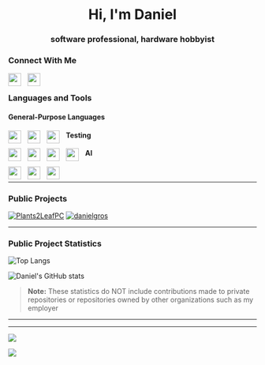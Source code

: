 <h1 align="center">Hi, I'm Daniel</h1>
<h3 align="center">software professional, hardware hobbyist</h3>

### Connect With Me
<a href="https://www.linkedin.com/in/danielmgros"> <img align="left" width="26px" src="https://cdn.simpleicons.org/linkedin" style="padding-right:10px;" /> </a>
<a href="https://stackoverflow.com/users/9965315"> <img align="left" width="26px" src="https://cdn.simpleicons.org/stackoverflow" style="padding-right:10px;" /> </a>
<br />

### Languages and Tools
#### General-Purpose Languages
<img align="left" width="26px" src="https://cdn.simpleicons.org/javascript" style="padding-right:10px;" />
<img align="left" width="26px" src="https://cdn.simpleicons.org/typescript" style="padding-right:10px;" />
<img align="left" width="26px" src="https://cdn.simpleicons.org/python" style="padding-right:10px;" />

#### Testing
<img align="left" width="26px" src="https://cdn.simpleicons.org/cypress" style="padding-right:10px;" />
<img align="left" width="26px" src="https://cdn.simpleicons.org/jest" style="padding-right:10px;" />
<img align="left" width="26px" src="https://cdn.simpleicons.org/mocha" style="padding-right:10px;" />
<img align="left" width="26px" src="https://cdn.simpleicons.org/selenium" style="padding-right:10px;" />

#### AI
<img align="left" width="26px" src="https://cdn.simpleicons.org/tensorflow" style="padding-right:10px;" />
<img align="left" width="26px" src="https://cdn.simpleicons.org/pyspark" style="padding-right:10px;" />
<img align="left" width="26px" src="https://cdn.simpleicons.org/opencv" style="padding-right:10px;" />
<br />

----

### Public Projects
[![Plants2LeafPC](https://github-readme-stats-daniel-gros-projects.vercel.app/api/pin/?username=danielgros&repo=Plants2LeafPC&description_lines_count=5)](https://github.com/danielgros/Plants2LeafPC)
[![danielgros](https://github-readme-stats-daniel-gros-projects.vercel.app/api/pin/?username=danielgros&repo=danielgros&description_lines_count=5)](https://github.com/danielgros/danielgros)

----

### Public Project Statistics
![Top Langs](https://github-readme-stats-daniel-gros-projects.vercel.app/api/top-langs/?username=danielgros&langs_count=20&layout=compact&size_weight=0&count_weight=1)

![Daniel's GitHub stats](https://github-readme-stats-daniel-gros-projects.vercel.app/api?username=danielgros&show=reviews,prs_merged&show_icons=true&rank_icon=github&include_all_commits=true&disable_animations=true)

> **Note:**
> These statistics do NOT include contributions made to private repositories or repositories owned by other organizations such as my employer

----

<!--START_SECTION:activity-->


----
![](https://github-profile-trophy.vercel.app/?username=danielgros)


![](https://github-readme-streak-stats.herokuapp.com/?user=danielgros)



<!--
**danielgros/danielgros** is a ✨ _special_ ✨ repository because its `README.md` (this file) appears on your GitHub profile.

Here are some ideas to get you started:

- 🔭 I’m currently working on ...
- 🌱 I’m currently learning ...
- 👯 I’m looking to collaborate on ...
- 🤔 I’m looking for help with ...
- 💬 Ask me about ...
- 📫 How to reach me: ...
- 😄 Pronouns: ...
- ⚡ Fun fact: ...
-->
